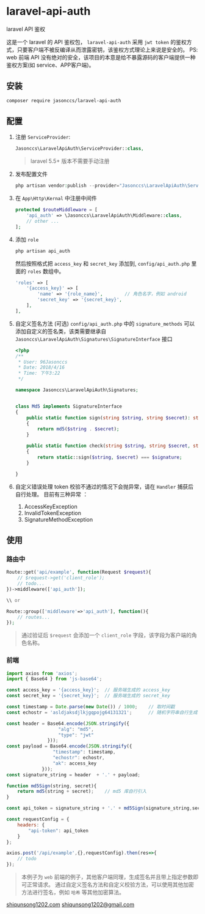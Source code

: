 # laravel-api-auth
laravel API 鉴权

这是一个 laravel 的 API 鉴权包， `laravel-api-auth` 采用 `jwt token` 的鉴权方式，只要客户端不被反编译从而泄露密钥，该鉴权方式理论上来说是安全的。
PS: web 前端 API 没有绝对的安全，该项目的本意是给不暴露源码的客户端提供一种鉴权方案(如 service、APP客户端)。

## 安装
```bash
composer require jasonccs/laravel-api-auth
```

## 配置
1. 注册 `ServiceProvider`:
    ```php
    Jasonccs\LaravelApiAuth\ServiceProvider::class,
    ```
    > laravel 5.5+ 版本不需要手动注册

2. 发布配置文件
    ```php
    php artisan vendor:publish --provider="Jasonccs\LaravelApiAuth\ServiceProvider"
    ```

3. 在 `App\Http\Kernal` 中注册中间件
    ```php
    protected $routeMiddleware = [
        'api_auth' => \Jasonccs\LaravelApiAuth\Middleware::class,
        // other ...
    ];
    ```

4. 添加 `role`
    ```php
    php artisan api_auth
    ```
    然后按照格式把 `access_key` 和 `secret_key` 添加到, `config/api_auth.php` 里面的 `roles` 数组中。
    ```php
    'roles' => [
        '{access_key}' => [
            'name' => '{role_name}',        // 角色名字，例如 android
            'secret_key' => '{secret_key}',
        ],
    ],
    ```

5. 自定义签名方法 (可选)
    `config/api_auth.php` 中的 `signature_methods` 可以添加自定义的签名类，该类需要继承自 `Jasonccs\LaravelApiAuth\Signatures\SignatureInterface` 接口
    ```php
   <?php
    /**
     * User: 96Jasonccs
     * Date: 2018/4/16
     * Time: 下午3:22
     */

    namespace Jasonccs\LaravelApiAuth\Signatures;


    class Md5 implements SignatureInterface
    {
        public static function sign(string $string, string $secret): string
        {
            return md5($string . $secret);
        }

        public static function check(string $string, string $secret, string $signature): bool
        {
            return static::sign($string, $secret) === $signature;
        }

    }
    ```
7. 自定义错误处理
    token 校验不通过的情况下会抛异常，请在 `Handler` 捕获后自行处理。
    目前有三种异常 ：
    1. AccessKeyException
    2. InvalidTokenException
    3. SignatureMethodException

## 使用
### 路由中
```php
Route::get('api/example', function(Request $request){
    // $request->get('client_role');
    // todo...
})->middleware(['api_auth']);

\\ or

Route::group(['middleware'=>'api_auth'], function(){
    // routes...
});
```
> 通过验证后 `$request` 会添加一个 `client_role` 字段，该字段为客户端的角色名称。

### 前端
```javascript
import axios from 'axios';
import { Base64 } from 'js-base64';

const access_key = '{access_key}';  // 服务端生成的 access_key
const secret_key = '{secret_key}';  // 服务端生成的 secret_key

const timestamp = Date.parse(new Date()) / 1000;    // 取时间戳
const echostr = 'asldjaksdjlkjgqpojg64131321';      // 随机字符串自行生成

const header = Base64.encode(JSON.stringify({
                   "alg": "md5",
                   "type": "jwt"
               }));
const payload = Base64.encode(JSON.stringify({
                 "timestamp": timestamp,
                 "echostr": echostr,
                 "ak": access_key
             }));
const signature_string = header  + '.' + payload;

function md5Sign(string, secret){
    return md5(string + secret);    // md5 库自行引入
}

const api_token = signature_string + '.' + md5Sign(signature_string,secret_key);

const requestConfig = {
    headers: {
        "api-token": api_token
    }
};

axios.post('/api/example',{},requestConfig).then(res=>{
    // todo
});
```
> 本例子为 `web` 前端的例子，其他客户端同理，生成签名并且带上指定参数即可正常请求。
> 通过自定义签名方法和自定义校验方法，可以使用其他加密方法进行签名，例如 `哈希` 等其他加密算法。


[shiqunsong1202.com](https://shiqunsong1202.com)
shiqunsong1202@gmail.com
